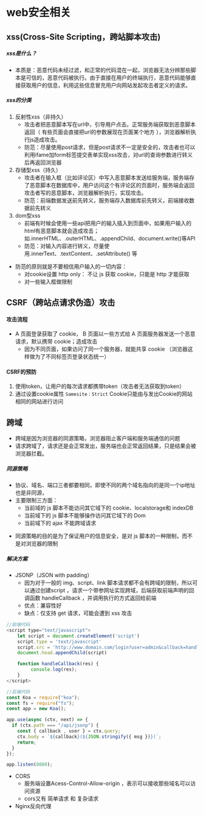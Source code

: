 # web安全相关

## xss(Cross-Site Scripting，跨站脚本攻击)
##### xss是什么？
+ 本质是：恶意代码未经过滤，和正常的代码混在一起，浏览器无法分辨那些脚本是可信的，恶意代码被执行。由于直接在用户的终端执行，恶意代码能够直接获取用户的信息，利用这些信息冒充用户向网站发起攻击者定义的请求。
##### xss的分类
1. 反射性xss（非持久） 
    - 攻击者把恶意脚本写在url中，引导用户点击。正常服务端获取到恶意脚本返回（ 有些页面会直接把url的参数展现在页面某个地方 ），浏览器解析执行js造成攻击。
    -  防范：尽量使用post请求，但是post请求不一定是安全的，攻击者也可以利用ifame加form标签提交表单实现xss攻击，对url的查询参数进行转义后再返回浏览器
2. 存储型xss（持久） 
    -  攻击者在输入框（比如评论区）中写入恶意脚本发送给服务端，服务端存了恶意脚本在数据库中，用户访问这个有评论区的页面时，服务端会返回攻击者写的恶意脚本，浏览器解析执行，实现攻击。
    -  防范：前端数据发送前先转义，服务端存入数据库前先转义，前端接收数据前先转义
3. dom型xss 
    -  前端有时候会使用一些api把用户的输入插入到页面中，如果用户输入的html有恶意脚本就会造成攻击；如.innerHTML、.outerHTML、.appendChild、document.write()等API
    -  防范：对输入内容进行转义，尽量使用.innerText、.textContent、.setAttribute() 等

- 防范的原则就是不要相信用户输入的一切内容：
  - 对cookie设置 http only： 不让 js 获取 cookie，只能是 http 才能获取
  - 对一些输入框做限制

## CSRF（跨站点请求伪造）攻击
#### 攻击流程
- A 页面登录获取了 cookie， B 页面以一些方式给 A 页面服务器发送一个恶意请求，默认携带 cookie；造成攻击
  - 因为不同页面，如果访问了同一个服务器，就能共享 cookie （浏览器这样做为了不同标签页登录状态统一）

#### CSRF的预防
1. 使用token，让用户的每次请求都携带token（攻击者无法获取到token）
2. 通过设置cookie属性 `Samesite：Strict` Cookie只能由与发出Cookie的网站相同的网站进行访问

## 跨域
- 跨域是因为浏览器的同源策略，浏览器阻止客户端和服务端通信的问题
- 请求跨域了，请求还是会正常发出，服务端也会正常返回结果，只是结果会被浏览器拦截。
##### 同源策略
- 协议、域名、端口三者都要相同，即使不同的两个域名指向的是同一个ip地址也是非同源，
- 主要限制三方面：
  -  当前域的 js 脚本不能访问其它域下的 cookie、localstorage和 indexDB
  -  当前域下的 js 脚本不能够操作访问其它域下的 Dom
  -  当前域下的 ajax 不能跨域请求
+ 同源策略的目的是为了保证用户的信息安全，是对 js 脚本的一种限制，而不是对浏览器的限制
##### 解决方案
- JSONP（JSON with padding）
    +  因为对于一般的 img、script、link 脚本请求都不会有跨域的限制，所以可以通过创建script ，请求一个带参网址实现跨域，后端获取前端声明的回调函数 handleCallback ，并调用执行的方式返回给前端
    + 优点：兼容性好
    + 缺点：仅支持 get 请求，可能会遭到 xss 攻击
```js
//前端代码
<script type="text/javascript">
    let script = document.createElement('script')
    script.type = 'text/javascript'
    script.src = 'http://www.domain.com/login?user=admin&callback=handleCallback'
    document.head.appendChild(script)

    function handleCallback(res) {
         console.log(res);
    }
</script>

//后端代码
const Koa = require("koa");
const fs = require("fs");
const app = new Koa();

app.use(async (ctx, next) => {
  if (ctx.path === "/api/jsonp") {
    const { callback , user } = ctx.query;
    ctx.body = `${callback}(${JSON.stringify({ msg })})`;
    return;
  }
});

app.listen(8080);
```
- CORS
    +  服务端设置Acess-Control-Allow-origin ，表示可以接收那些域名可以访问资源
    + cors又有 简单请求 和 复杂请求
- Nginx反向代理

